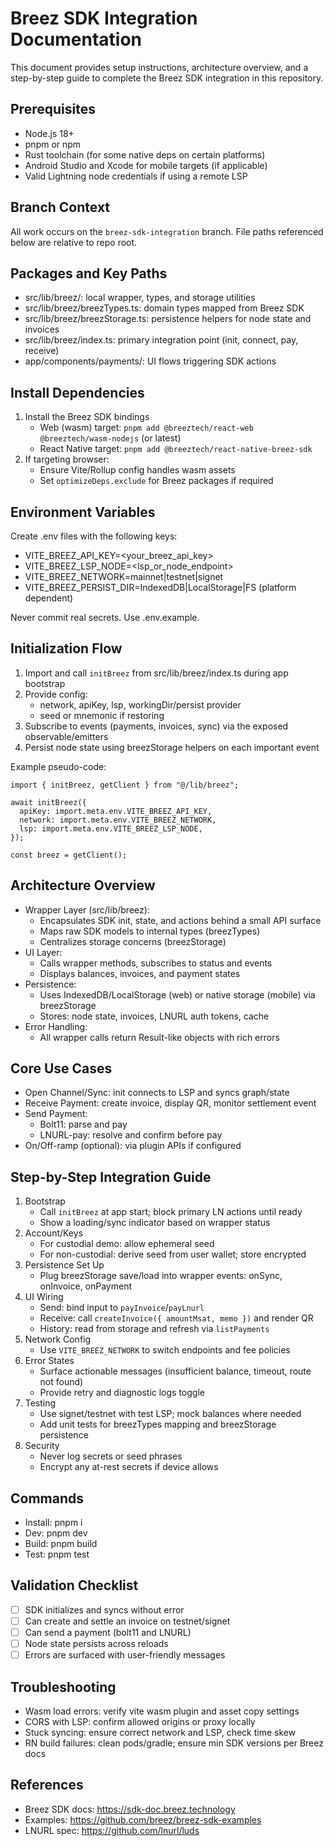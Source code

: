 # Breez SDK Integration Documentation

This document provides setup instructions, architecture overview, and a step-by-step guide to complete the Breez SDK integration in this repository.

## Prerequisites
- Node.js 18+
- pnpm or npm
- Rust toolchain (for some native deps on certain platforms)
- Android Studio and Xcode for mobile targets (if applicable)
- Valid Lightning node credentials if using a remote LSP

## Branch Context
All work occurs on the `breez-sdk-integration` branch. File paths referenced below are relative to repo root.

## Packages and Key Paths
- src/lib/breez/: local wrapper, types, and storage utilities
- src/lib/breez/breezTypes.ts: domain types mapped from Breez SDK
- src/lib/breez/breezStorage.ts: persistence helpers for node state and invoices
- src/lib/breez/index.ts: primary integration point (init, connect, pay, receive)
- app/components/payments/: UI flows triggering SDK actions

## Install Dependencies
1. Install the Breez SDK bindings
   - Web (wasm) target: `pnpm add @breeztech/react-web @breeztech/wasm-nodejs` (or latest)
   - React Native target: `pnpm add @breeztech/react-native-breez-sdk`
2. If targeting browser:
   - Ensure Vite/Rollup config handles wasm assets
   - Set `optimizeDeps.exclude` for Breez packages if required

## Environment Variables
Create .env files with the following keys:
- VITE_BREEZ_API_KEY=<your_breez_api_key>
- VITE_BREEZ_LSP_NODE=<lsp_or_node_endpoint>
- VITE_BREEZ_NETWORK=mainnet|testnet|signet
- VITE_BREEZ_PERSIST_DIR=IndexedDB|LocalStorage|FS (platform dependent)

Never commit real secrets. Use .env.example.

## Initialization Flow
1. Import and call `initBreez` from src/lib/breez/index.ts during app bootstrap
2. Provide config:
   - network, apiKey, lsp, workingDir/persist provider
   - seed or mnemonic if restoring
3. Subscribe to events (payments, invoices, sync) via the exposed observable/emitters
4. Persist node state using breezStorage helpers on each important event

Example pseudo-code:
```
import { initBreez, getClient } from "@/lib/breez";

await initBreez({
  apiKey: import.meta.env.VITE_BREEZ_API_KEY,
  network: import.meta.env.VITE_BREEZ_NETWORK,
  lsp: import.meta.env.VITE_BREEZ_LSP_NODE,
});

const breez = getClient();
```

## Architecture Overview
- Wrapper Layer (src/lib/breez):
  - Encapsulates SDK init, state, and actions behind a small API surface
  - Maps raw SDK models to internal types (breezTypes)
  - Centralizes storage concerns (breezStorage)
- UI Layer:
  - Calls wrapper methods, subscribes to status and events
  - Displays balances, invoices, and payment states
- Persistence:
  - Uses IndexedDB/LocalStorage (web) or native storage (mobile) via breezStorage
  - Stores: node state, invoices, LNURL auth tokens, cache
- Error Handling:
  - All wrapper calls return Result-like objects with rich errors

## Core Use Cases
- Open Channel/Sync: init connects to LSP and syncs graph/state
- Receive Payment: create invoice, display QR, monitor settlement event
- Send Payment:
  - Bolt11: parse and pay
  - LNURL-pay: resolve and confirm before pay
- On/Off-ramp (optional): via plugin APIs if configured

## Step-by-Step Integration Guide
1. Bootstrap
   - Call `initBreez` at app start; block primary LN actions until ready
   - Show a loading/sync indicator based on wrapper status
2. Account/Keys
   - For custodial demo: allow ephemeral seed
   - For non-custodial: derive seed from user wallet; store encrypted
3. Persistence Set Up
   - Plug breezStorage save/load into wrapper events: onSync, onInvoice, onPayment
4. UI Wiring
   - Send: bind input to `payInvoice`/`payLnurl`
   - Receive: call `createInvoice({ amountMsat, memo })` and render QR
   - History: read from storage and refresh via `listPayments`
5. Network Config
   - Use `VITE_BREEZ_NETWORK` to switch endpoints and fee policies
6. Error States
   - Surface actionable messages (insufficient balance, timeout, route not found)
   - Provide retry and diagnostic logs toggle
7. Testing
   - Use signet/testnet with test LSP; mock balances where needed
   - Add unit tests for breezTypes mapping and breezStorage persistence
8. Security
   - Never log secrets or seed phrases
   - Encrypt any at-rest secrets if device allows

## Commands
- Install: pnpm i
- Dev: pnpm dev
- Build: pnpm build
- Test: pnpm test

## Validation Checklist
- [ ] SDK initializes and syncs without error
- [ ] Can create and settle an invoice on testnet/signet
- [ ] Can send a payment (bolt11 and LNURL)
- [ ] Node state persists across reloads
- [ ] Errors are surfaced with user-friendly messages

## Troubleshooting
- Wasm load errors: verify vite wasm plugin and asset copy settings
- CORS with LSP: confirm allowed origins or proxy locally
- Stuck syncing: ensure correct network and LSP, check time skew
- RN build failures: clean pods/gradle; ensure min SDK versions per Breez docs

## References
- Breez SDK docs: https://sdk-doc.breez.technology
- Examples: https://github.com/breez/breez-sdk-examples
- LNURL spec: https://github.com/lnurl/luds
